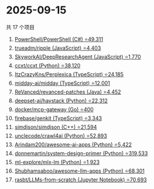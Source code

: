 # 2025-09-15

共 17 个项目

<!-- BEGIN GITHUB -->
<!-- 最后更新时间 2025-09-15 16:13:22 +0800 -->
1. [PowerShell/PowerShell (C#) ⭐49,311](https://github.com/PowerShell/PowerShell)
1. [trueadm/ripple (JavaScript) ⭐4,403](https://github.com/trueadm/ripple)
1. [SkyworkAI/DeepResearchAgent (JavaScript) ⭐1,770](https://github.com/SkyworkAI/DeepResearchAgent)
1. [ccxt/ccxt (Python) ⭐38,120](https://github.com/ccxt/ccxt)
1. [ItzCrazyKns/Perplexica (TypeScript) ⭐24,185](https://github.com/ItzCrazyKns/Perplexica)
1. [midday-ai/midday (TypeScript) ⭐12,001](https://github.com/midday-ai/midday)
1. [ReVanced/revanced-patches (Java) ⭐4,452](https://github.com/ReVanced/revanced-patches)
1. [deepset-ai/haystack (Python) ⭐22,312](https://github.com/deepset-ai/haystack)
1. [docker/mcp-gateway (Go) ⭐400](https://github.com/docker/mcp-gateway)
1. [firebase/genkit (TypeScript) ⭐3,343](https://github.com/firebase/genkit)
1. [simdjson/simdjson (C++) ⭐21,594](https://github.com/simdjson/simdjson)
1. [unclecode/crawl4ai (Python) ⭐52,893](https://github.com/unclecode/crawl4ai)
1. [Arindam200/awesome-ai-apps (Python) ⭐5,422](https://github.com/Arindam200/awesome-ai-apps)
1. [donnemartin/system-design-primer (Python) ⭐319,533](https://github.com/donnemartin/system-design-primer)
1. [ml-explore/mlx-lm (Python) ⭐1,923](https://github.com/ml-explore/mlx-lm)
1. [Shubhamsaboo/awesome-llm-apps (Python) ⭐68,301](https://github.com/Shubhamsaboo/awesome-llm-apps)
1. [rasbt/LLMs-from-scratch (Jupyter Notebook) ⭐70,693](https://github.com/rasbt/LLMs-from-scratch)
<!-- END GITHUB -->